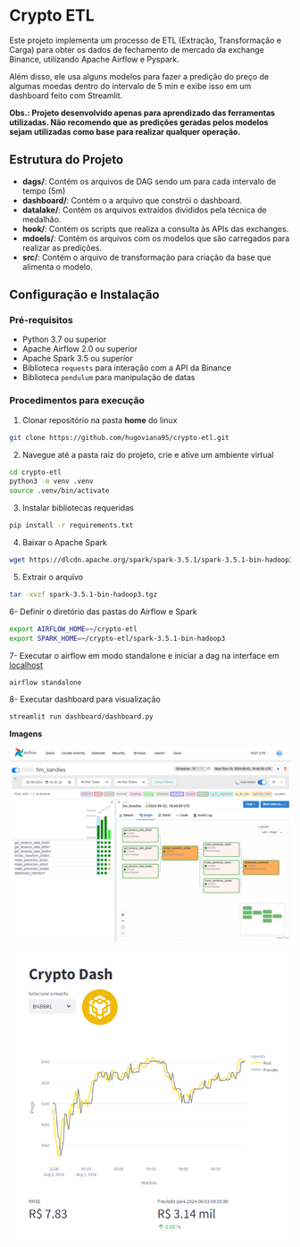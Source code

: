 
# Crypto ETL

Este projeto implementa um processo de ETL (Extração, Transformação e Carga) para obter os dados de fechamento de mercado da exchange Binance, utilizando Apache Airflow e Pyspark.

Além disso, ele usa alguns modelos para fazer a predição do preço de algumas moedas dentro do intervalo de 5 min e exibe isso em um dashboard feito com Streamlit.

**Obs.: Projeto desenvolvido apenas para aprendizado das ferramentas utilizadas. Não recomendo que as predições geradas pelos modelos sejam utilizadas como base para realizar qualquer operação.**

## Estrutura do Projeto

- **dags/**: Contém os arquivos de DAG sendo um para cada intervalo de tempo (5m)
- **dashboard/**: Contém o a arquivo que constrói o dashboard.
- **datalake/**: Contém os arquivos extraídos divididos pela técnica de medalhão.
- **hook/**: Contém os scripts que realiza a consulta às APIs das exchanges.
- **mdoels/**: Contém os arquivos com os modelos que são carregados para realizar as predições.
- **src/**: Contém o arquivo de transformação para criação da base que alimenta o modelo.

## Configuração e Instalação

### Pré-requisitos

- Python 3.7 ou superior
- Apache Airflow 2.0 ou superior
- Apache Spark 3.5 ou superior
- Biblioteca `requests` para interação com a API da Binance
- Biblioteca `pendulum` para manipulação de datas

### Procedimentos para execução

1. Clonar repositório na pasta **home** do linux<br>
```bash
git clone https://github.com/hugoviana95/crypto-etl.git
```

2. Navegue até a pasta raiz do projeto, crie e ative um ambiente virtual
```bash
cd crypto-etl
python3 -m venv .venv
source .venv/bin/activate
```

3. Instalar bibliotecas requeridas<br>
```bash
pip install -r requirements.txt
```

4. Baixar o Apache Spark<br>
``` bash
wget https://dlcdn.apache.org/spark/spark-3.5.1/spark-3.5.1-bin-hadoop3.tgz
```

5. Extrair o arquivo<br>
``` bash
tar -xvzf spark-3.5.1-bin-hadoop3.tgz
```

6- Definir o diretório das pastas do Airflow e Spark<br>
``` bash
export AIRFLOW_HOME=~/crypto-etl
export SPARK_HOME=~/crypto-etl/spark-3.5.1-bin-hadoop3
```

7- Executar o airflow em modo standalone e iniciar a dag na interface em [localhost](http://localhost:8080/)<br>
``` bash
airflow standalone
```

8- Executar dashboard para visualização
``` bash
streamlit run dashboard/dashboard.py
```

**Imagens**

![alt text](image.png)

![alt text](image-3.png)
